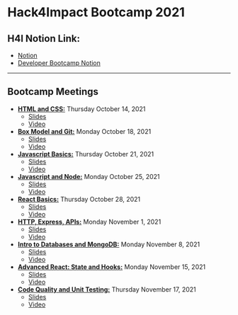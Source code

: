 # Hack4Impact Bootcamp 2021

## H4I Notion Link:
- [Notion](https://www.notion.so/California-Polytechnic-State-University-d69e4ec41e1f47bebea58c7c41464021)
- [Developer Bootcamp Notion](https://www.notion.so/Developer-Bootcamp-2021-7c97523fb0814ac39e5706b0795abda8)
---
## Bootcamp Meetings
- [**HTML and CSS:**](Bootcamp1_CSSandHTML) Thursday October 14, 2021
    - [Slides](https://docs.google.com/presentation/d/1yANWC8xekfMSgypqI13XzhuB9YBs6xuN2IgsxIS2RnU/edit?usp=sharing)
    - [Video](https://youtu.be/Xe6RmExp4N0)
- [**Box Model and Git:**](Bootcamp2_BoxModelandGit) Monday October 18, 2021
    - [Slides](https://docs.google.com/presentation/d/14PDnmvASCglguFWbvDbNzbSdjFKVPMgQrVbq5UPDsTw/edit?usp=sharing)
    - [Video](https://youtu.be/7SY2hgo9jd4)
- [**Javascript Basics:**](Bootcamp3_IntroJavaScript) Thursday October 21, 2021
    - [Slides](https://docs.google.com/presentation/d/12UB9BnvwQwuqT5h7r49IAp5gO6JIcsaJIjowo6momKA/edit?usp=sharing)
    - [Video](https://youtu.be/FNeMijGZF6o)
- [**Javascript and Node:**](Bootcamp4_JavaScriptandNode) Monday October 25, 2021
    - [Slides](https://docs.google.com/presentation/d/1CnymTXzl3uGzMInkzsaZwT1XolIdmlU0Vw9u0C8b6qs/edit?usp=drivesdk)
    - [Video](https://youtu.be/U9zDb_ZCbyk)
- [**React Basics:**](Bootcamp5_ReactBasics) Thursday October 28, 2021
    - [Slides](https://docs.google.com/presentation/d/16M7HjOQt1cJBYH8WRacJiXi-54PO-G4uyE9c7N5YI6s/edit?usp=sharing)
    - [Video](https://youtu.be/Vli3KN5rF_4)
- [**HTTP, Express, APIs:**](Bootcamp6_HTTP_Express_APIs) Monday November 1, 2021
    - [Slides](https://docs.google.com/presentation/d/1UzN6RRmnXXl3W8fygGoEkab8kq5CNK_vgV6tm_6noE0/edit?usp=drivesdk)
    - [Video](https://youtu.be/SvNzkuY05EU)
- [**Intro to Databases and MongoDB:**](Bootcamp7_IntroDBsMongoDB) Monday November 8, 2021
    - [Slides](https://docs.google.com/presentation/d/1FjDkIbyYrAmwHv_adb4I6LBELx8UbQTx-D3d2QVhqwc/edit?usp=drivesdk)
    - [Video](https://youtu.be/ed_qb6YvP6I)
- [**Advanced React: State and Hooks:**](Bootcamp8_AdvancedReact) Monday November 15, 2021
    - [Slides](https://docs.google.com/presentation/d/1EZrXJ48IWteBDLVDZ3GbrIY5VxDQSCQvmJmIc4_8xaY/edit?usp=drivesdk)
    - [Video](https://youtu.be/Bm-ovcgFdo4)
- [**Code Quality and Unit Testing:**](Bootcamp9_CodeQualityUnitTesting) Thursday November 17, 2021
    - [Slides](https://docs.google.com/presentation/d/1JEP2Hi9FeCg6exaQk7Kl_bpbWjvDsI6B99rF1tgTnrA/edit?usp=drivesdk)
    - [Video](https://youtu.be/wTaunCyUL3Q)
